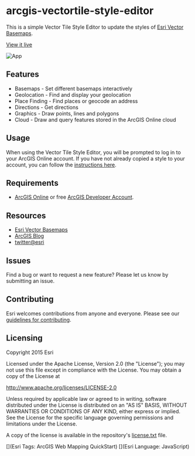 # arcgis-vectortile-style-editor

This is a simple Vector Tile Style Editor to update the styles of [Esri Vector Basemaps](http://www.arcgis.com/home/group.html?id=30de8da907d240a0bccd5ad3ff25ef4a&focus=layers).

[View it live](http://esri.github.io/arcgis-vectortile-style-editor)

![App](https://raw.github.com/Esri/arcgis-vectortile-style-editor/master/vt-edit-demo.gif)

## Features
* Basemaps - Set different basemaps interactively
* Geolocation - Find and display your geolocation
* Place Finding - Find places or geocode an address
* Directions - Get directions
* Graphics - Draw points, lines and polygons
* Cloud - Draw and query features stored in the ArcGIS Online cloud

## Usage
When using the Vector Tile Style Editor, you will be prompted to log in to your ArcGIS Online account.
If you have not already copied a style to your account, you can follow the [instructions here](http://blogs.esri.com/esri/arcgis/2015/11/19/how-to-customize-esri-vector-basemaps/).

## Requirements

* [ArcGIS Online](http://www.arcgis.com/features/) or free [ArcGIS Developer Account](https://developers.arcgis.com/en/).

## Resources

* [Esri Vector Basemaps](http://www.arcgis.com/home/group.html?id=30de8da907d240a0bccd5ad3ff25ef4a&focus=layers)
* [ArcGIS Blog](http://blogs.esri.com/esri/arcgis/)
* [twitter@esri](http://twitter.com/esri)

## Issues

Find a bug or want to request a new feature?  Please let us know by submitting an issue.

## Contributing

Esri welcomes contributions from anyone and everyone. Please see our [guidelines for contributing](https://github.com/esri/contributing).

## Licensing
Copyright 2015 Esri

Licensed under the Apache License, Version 2.0 (the "License");
you may not use this file except in compliance with the License.
You may obtain a copy of the License at

   http://www.apache.org/licenses/LICENSE-2.0

Unless required by applicable law or agreed to in writing, software
distributed under the License is distributed on an "AS IS" BASIS,
WITHOUT WARRANTIES OR CONDITIONS OF ANY KIND, either express or implied.
See the License for the specific language governing permissions and
limitations under the License.

A copy of the license is available in the repository's [license.txt]( https://raw.github.com/Esri/quickstart-map-js/master/license.txt) file.

[](Esri Tags: ArcGIS Web Mapping QuickStart)
[](Esri Language: JavaScript)​